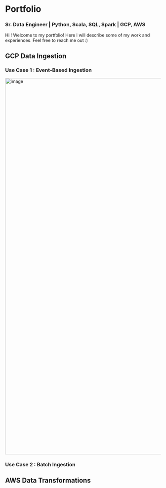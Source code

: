 # Portfolio
### Sr. Data Engineer | Python, Scala, SQL, Spark | GCP, AWS 

Hi ! Welcome to my portfolio!
Here I will describe some of my work and experiences.
Feel free to reach me out :) 

## GCP Data Ingestion


### Use Case 1 : Event-Based Ingestion

<img width="1220" alt="image" src="https://github.com/Bass22/portfolio/assets/29351163/2d3a9082-73c5-4dbb-be2b-aa0fd454c317">

### Use Case 2 : Batch Ingestion


## AWS Data Transformations
